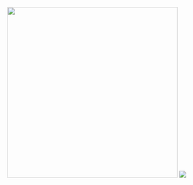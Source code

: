 <img src="https://github-readme-stats.vercel.app/api?username=Abolfazl-Taj&show_icons=true&theme=dark" width="400">
<img src="https://github-readme-stats.vercel.app/api/pin/?username=anuraghazra&repo=Example-4)">

